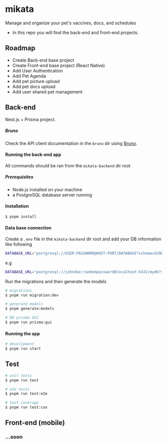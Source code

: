 # mikata
Manage and organize your pet's vaccines, docs, and schedules


- In this repo you will find the back-end and front-end projects.

## Roadmap
- Create Back-end base project
- Create Front-end base project (React Native)
- Add User Authentication
- Add Pet Agenda 
- Add pet picture upload
- Add pet docs upload
- Add user shared pet management

## Back-end
Nest.js + Prisma project. 

##### Bruno
Check the API client documentation in the ``bruno`` dir using [Bruno](https://docs.usebruno.com/).


#### Running the back-end app
All commands should be ran from the ```mikata-backend``` dir root

##### Prerequisites
- Node.js installed on your machine
- a PostgreSQL database server running

#### Installation

```bash
$ pnpm install
```

#### Data base connection
Create a ```.env``` file in the ```mikata-backend``` dir root and add your DB information like following

```bash 
DATABASE_URL="postgresql://USER:PASSWORD@HOST:PORT/DATABASE?schema=SCHEMA
```

e.g

```bash 
DATABASE_URL="postgresql://johndoe:randompassword@localhost:5432/mydb?schema=public"
```
Run the migrations and then generate the models

```bash
# migrations
$ pnpm run migration:dev

# generate models
$ pnpm generate:models

# DB prisma GUI
$ pnpm run prisma:gui
```

#### Running the app

```bash
# development
$ pnpm run start
```

## Test

```bash
# unit tests
$ pnpm run test

# e2e tests
$ pnpm run test:e2e

# test coverage
$ pnpm run test:cov
```

## Front-end (mobile)
### ...soon